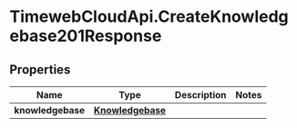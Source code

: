 # TimewebCloudApi.CreateKnowledgebase201Response

## Properties

Name | Type | Description | Notes
------------ | ------------- | ------------- | -------------
**knowledgebase** | [**Knowledgebase**](Knowledgebase.md) |  | 



